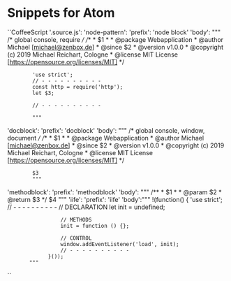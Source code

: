 # Snippets for Atom

``CoffeeScript
'.source.js':
  'node-pattern':
    'prefix': 'node block'
    'body': """
            /* global console, require */
            /**
            * $1
            *
            * @package Webapplication
            * @author Michael [michael@zenbox.de]
            * @since $2
            * @version v1.0.0
            * @copyright (c) 2019 Michael Reichart, Cologne
            * @license MIT License [https://opensource.org/licenses/MIT]
            */

            'use strict';
            // - - - - - - - - - -
            const http = require('http');
            let $3;

            // - - - - - - - - - -

            """
  'docblock':
    'prefix': 'docblock'
    'body': """
            /* global console, window, document */
            /**
             * $1
             *
             * @package Webapplication
             * @author Michael [michael@zenbox.de]
             * @since $2
             * @version v1.0.0
             * @copyright (c) 2019 Michael Reichart, Cologne
             * @license MIT License [https://opensource.org/licenses/MIT]
             */

            $3
            """
  'methodblock':
    'prefix': 'methodblock'
    'body': """
            /**
             * $1
             *
             * @param $2
             * @return $3
             */
            $4
            """
  'iife':
    'prefix': 'iife'
    'body':"""
                 !(function() {
                     'use strict';
                     // - - - - - - - - - -
                     // DECLARATION
                     let init = undefined;

                     // METHODS
                     init = function () {};

                     // CONTROL
                     window.addEventListener('load', init);
                     // - - - - - - - - - -
                 }());
           """
``

